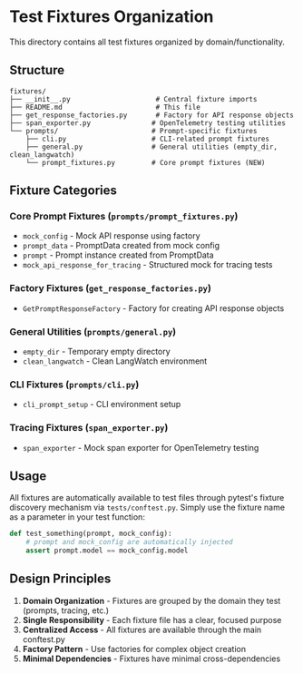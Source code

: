 # Test Fixtures Organization

This directory contains all test fixtures organized by domain/functionality.

## Structure

```
fixtures/
├── __init__.py                     # Central fixture imports
├── README.md                       # This file
├── get_response_factories.py       # Factory for API response objects
├── span_exporter.py               # OpenTelemetry testing utilities
└── prompts/                       # Prompt-specific fixtures
    ├── cli.py                     # CLI-related prompt fixtures
    ├── general.py                 # General utilities (empty_dir, clean_langwatch)
    └── prompt_fixtures.py         # Core prompt fixtures (NEW)
```

## Fixture Categories

### Core Prompt Fixtures (`prompts/prompt_fixtures.py`)
- `mock_config` - Mock API response using factory
- `prompt_data` - PromptData created from mock config  
- `prompt` - Prompt instance created from PromptData
- `mock_api_response_for_tracing` - Structured mock for tracing tests

### Factory Fixtures (`get_response_factories.py`)
- `GetPromptResponseFactory` - Factory for creating API response objects

### General Utilities (`prompts/general.py`)
- `empty_dir` - Temporary empty directory
- `clean_langwatch` - Clean LangWatch environment

### CLI Fixtures (`prompts/cli.py`) 
- `cli_prompt_setup` - CLI environment setup

### Tracing Fixtures (`span_exporter.py`)
- `span_exporter` - Mock span exporter for OpenTelemetry testing

## Usage

All fixtures are automatically available to test files through pytest's fixture discovery mechanism via `tests/conftest.py`. Simply use the fixture name as a parameter in your test function:

```python
def test_something(prompt, mock_config):
    # prompt and mock_config are automatically injected
    assert prompt.model == mock_config.model
```

## Design Principles

1. **Domain Organization** - Fixtures are grouped by the domain they test (prompts, tracing, etc.)
2. **Single Responsibility** - Each fixture file has a clear, focused purpose
3. **Centralized Access** - All fixtures are available through the main conftest.py
4. **Factory Pattern** - Use factories for complex object creation
5. **Minimal Dependencies** - Fixtures have minimal cross-dependencies
